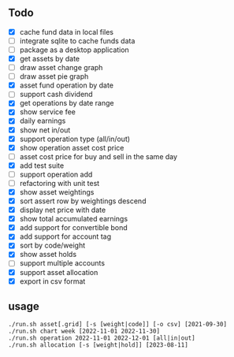 ## Todo
- [X] cache fund data in local files
- [ ] integrate sqlite to cache funds data
- [ ] package as a desktop application
- [X] get assets by date
- [ ] draw asset change graph
- [ ] draw asset pie graph
- [X] asset fund operation by date
- [ ] support cash dividend
- [X] get operations by date range
- [X] show service fee
- [X] daily earnings
- [X] show net in/out
- [X] support operation type (all/in/out)
- [X] show operation asset cost price
- [ ] asset cost price for buy and sell in the same day
- [X] add test suite
- [ ] support operation add
- [ ] refactoring with unit test
- [X] show asset weightings
- [X] sort assert row by weightings descend
- [X] display net price with date
- [X] show total accumulated earnings
- [X] add support for convertible bond
- [X] add support for account tag
- [X] sort by code/weight 
- [X] show asset holds
- [ ] support multiple accounts
- [X] support asset allocation
- [X] export in csv format

## usage
```
./run.sh asset[.grid] [-s [weight|code]] [-o csv] [2021-09-30]
./run.sh chart week [2022-11-01 2022-11-30]
./run.sh operation 2022-11-01 2022-12-01 [all|in|out]
./run.sh allocation [-s [weight|hold]] [2023-08-11]
```
